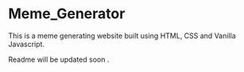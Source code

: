 # Meme_Generator
This is a meme generating website built using HTML, CSS and Vanilla Javascript.

 Readme will be updated soon .